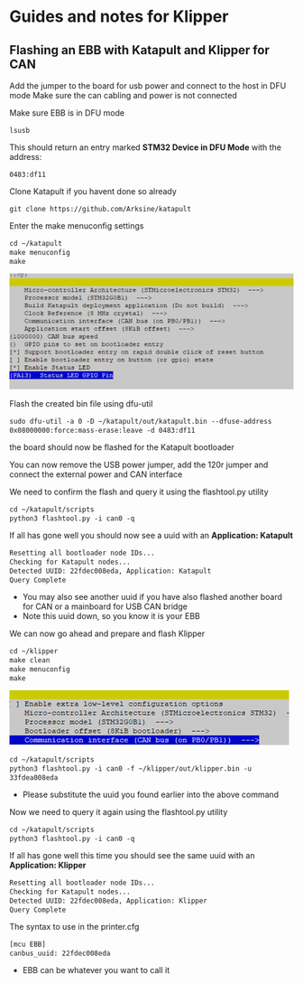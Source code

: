 # Guides and notes for Klipper 
## Flashing an EBB with Katapult and Klipper for CAN

Add the jumper to the board for usb power and connect to the host in DFU mode
Make sure the can cabling and power is not connected

Make sure EBB is in DFU mode
```
lsusb
```
This should return an entry marked **STM32 Device in DFU Mode** with the address: 
```
0483:df11
```
Clone Katapult if you havent done so already

```
git clone https://github.com/Arksine/katapult
```
Enter the make menuconfig settings
```
cd ~/katapult
make menuconfig
make
```
![katapult_flash_settings](/files/EBBFlash.png)

Flash the created bin file using dfu-util

```
sudo dfu-util -a 0 -D ~/katapult/out/katapult.bin --dfuse-address 0x08000000:force:mass-erase:leave -d 0483:df11
```

the board should now be flashed for the Katapult bootloader

You can now remove the USB power jumper, add the 120r jumper and connect the external power and CAN interface

We need to confirm the flash and query it using the flashtool.py utility

```
cd ~/katapult/scripts
python3 flashtool.py -i can0 -q
```

If all has gone well you should now see a uuid with an **Application: Katapult**
```
Resetting all bootloader node IDs...
Checking for Katapult nodes...
Detected UUID: 22fdec008eda, Application: Katapult
Query Complete
```

* You may also see another uuid if you have also flashed another board for CAN
 or a mainboard for USB CAN bridge
* Note this uuid down, so you know it is your EBB

We can now go ahead and prepare and flash Klipper

```
cd ~/klipper
make clean
make menuconfig
make
```
![klipper_flash_settings](/files/EBBKlipperFlash.png)
```
cd ~/katapult/scripts
python3 flashtool.py -i can0 -f ~/klipper/out/klipper.bin -u 33fdea008eda
```
* Please substitute the uuid you found earlier into the above command

Now we need to query it again using the flashtool.py utility

```
cd ~/katapult/scripts
python3 flashtool.py -i can0 -q
```

If all has gone well this time you should see the same uuid with an **Application: Klipper**
```
Resetting all bootloader node IDs...
Checking for Katapult nodes...
Detected UUID: 22fdec008eda, Application: Klipper
Query Complete
```
The syntax to use in the printer.cfg
```
[mcu EBB]
canbus_uuid: 22fdec008eda
```
* EBB can be whatever you want to call it



